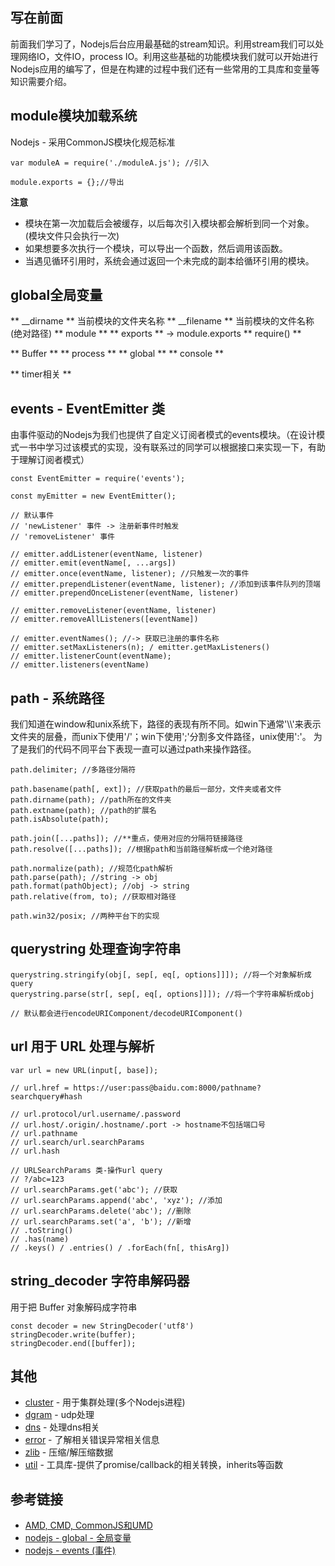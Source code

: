 ## 写在前面

前面我们学习了，Nodejs后台应用最基础的stream知识。利用stream我们可以处理网络IO，文件IO，process IO。利用这些基础的功能模块我们就可以开始进行Nodejs应用的编写了，但是在构建的过程中我们还有一些常用的工具库和变量等知识需要介绍。

## module模块加载系统

Nodejs - 采用CommonJS模块化规范标准

```
var moduleA = require('./moduleA.js'); //引入

module.exports = {};//导出
```

**注意**
* 模块在第一次加载后会被缓存，以后每次引入模块都会解析到同一个对象。(模块文件只会执行一次)
* 如果想要多次执行一个模块，可以导出一个函数，然后调用该函数。
* 当遇见循环引用时，系统会通过返回一个未完成的副本给循环引用的模块。

## global全局变量

** __dirname ** 当前模块的文件夹名称
** __filename ** 当前模块的文件名称(绝对路径)
** module ** 
** exports ** -> module.exports
** require() **

** Buffer **
** process **
** global **
** console **

** timer相关 **

## events - EventEmitter 类

由事件驱动的Nodejs为我们也提供了自定义订阅者模式的events模块。（在设计模式一书中学习过该模式的实现，没有联系过的同学可以根据接口来实现一下，有助于理解订阅者模式）

```
const EventEmitter = require('events');

const myEmitter = new EventEmitter();

// 默认事件
// 'newListener' 事件 -> 注册新事件时触发
// 'removeListener' 事件

// emitter.addListener(eventName, listener)
// emitter.emit(eventName[, ...args])
// emitter.once(eventName, listener); //只触发一次的事件
// emitter.prependListener(eventName, listener); //添加到该事件队列的顶端
// emitter.prependOnceListener(eventName, listener)

// emitter.removeListener(eventName, listener)
// emitter.removeAllListeners([eventName])

// emitter.eventNames(); //-> 获取已注册的事件名称
// emitter.setMaxListeners(n); / emitter.getMaxListeners()
// emitter.listenerCount(eventName);
// emitter.listeners(eventName)
```

## path - 系统路径

我们知道在window和unix系统下，路径的表现有所不同。如win下通常'\\\\'来表示文件夹的层叠，而unix下使用'/'；win下使用';'分割多文件路径，unix使用':'。
为了是我们的代码不同平台下表现一直可以通过path来操作路径。

```
path.delimiter; //多路径分隔符

path.basename(path[, ext]); //获取path的最后一部分，文件夹或者文件
path.dirname(path); //path所在的文件夹
path.extname(path); //path的扩展名
path.isAbsolute(path);

path.join([...paths]); //**重点，使用对应的分隔符链接路径
path.resolve([...paths]); //根据path和当前路径解析成一个绝对路径

path.normalize(path); //规范化path解析
path.parse(path); //string -> obj
path.format(pathObject); //obj -> string
path.relative(from, to); //获取相对路径

path.win32/posix; //两种平台下的实现
```

## querystring 处理查询字符串

```
querystring.stringify(obj[, sep[, eq[, options]]]); //将一个对象解析成query
querystring.parse(str[, sep[, eq[, options]]]); //将一个字符串解析成obj

// 默认都会进行encodeURIComponent/decodeURIComponent()
```

## url 用于 URL 处理与解析

```
var url = new URL(input[, base]);

// url.href = https://user:pass@baidu.com:8000/pathname?searchquery#hash

// url.protocol/url.username/.password
// url.host/.origin/.hostname/.port -> hostname不包括端口号
// url.pathname
// url.search/url.searchParams
// url.hash

// URLSearchParams 类-操作url query
// ?/abc=123
// url.searchParams.get('abc'); //获取
// url.searchParams.append('abc', 'xyz'); //添加
// url.searchParams.delete('abc'); //删除
// url.searchParams.set('a', 'b'); //新增
// .toString()
// .has(name)
// .keys() / .entries() / .forEach(fn[, thisArg])
```

## string_decoder 字符串解码器
用于把 Buffer 对象解码成字符串

```
const decoder = new StringDecoder('utf8')
stringDecoder.write(buffer);
stringDecoder.end([buffer]);
```

## 其他

* [cluster](http://nodejs.cn/api/cluster.html#cluster_cluster) - 用于集群处理(多个Nodejs进程)
* [dgram](http://nodejs.cn/api/dgram.html#dgram_udp_datagram_sockets) - udp处理
* [dns](http://nodejs.cn/api/dns.html#dns_dns) - 处理dns相关
* [error](http://nodejs.cn/api/errors.html#errors_errors) - 了解相关错误异常相关信息
* [zlib](http://nodejs.cn/api/zlib.html#zlib_zlib) - 压缩/解压缩数据
* [util](http://nodejs.cn/api/util.html#util_util) - 工具库-提供了promise/callback的相关转换，inherits等函数


## 参考链接
* [AMD, CMD, CommonJS和UMD](https://segmentfault.com/a/1190000004873947)
* [nodejs - global - 全局变量](http://nodejs.cn/api/globals.html#globals_global_objects)
* [nodejs - events (事件)](http://nodejs.cn/api/events.html#events_events)
